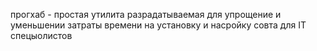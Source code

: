 прогхаб - простая утилита разрадатываемая для упрощение и уменьшении затраты времени на установку и насройку совта для IT спецыолистов

